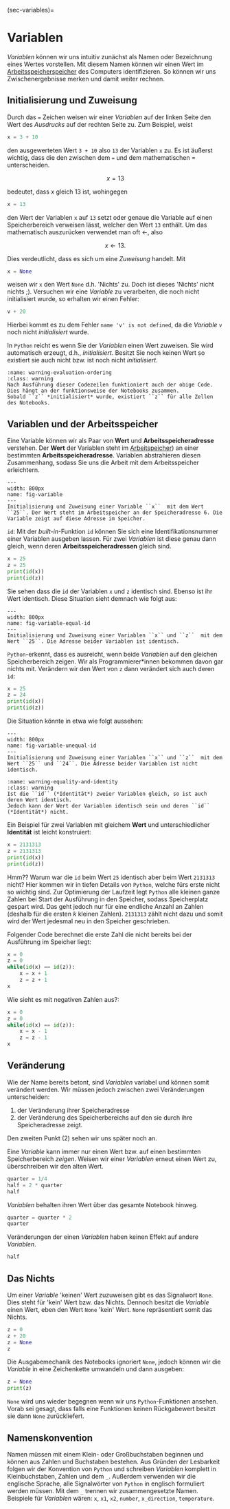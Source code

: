 (sec-variables)=
# Variablen

*Variablen* können wir uns intuitiv zunächst als Namen oder Bezeichnung eines Wertes vorstellen.
Mit diesem Namen können wir einen Wert im [Arbeitsspeicherspeicher](def-main-memory) des Computers identifizieren.
So können wir uns Zwischenergebnisse merken und damit weiter rechnen.

## Initialisierung und Zuweisung

Durch das ``=`` Zeichen weisen wir einer *Variablen* auf der linken Seite den Wert des *Ausdrucks* auf der rechten Seite zu.
Zum Beispiel, weist

```python
x = 3 + 10
```

den ausgewerteten Wert ``3 + 10`` also ``13`` der Variablen ``x`` zu.
Es ist äußerst wichtig, dass die den zwischen dem ``=`` und dem mathematischen $=$ unterscheiden.

$$x = 13$$

bedeutet, dass $x$ gleich $13$ ist, wohingegen

```python
x = 13
```

den Wert der Variablen ``x`` auf ``13`` setzt oder genaue die Variable auf einen Speicherbereich verweisen lässt, welcher den Wert ``13`` enthält.
Um das mathematisch auszurücken verwendet man oft $\leftarrow$, also 

$$x \leftarrow 13.$$

Dies verdeutlicht, dass es sich um eine *Zuweisung* handelt.
Mit

```python
x = None
```

weisen wir ``x`` den Wert ``None`` d.h. 'Nichts' zu. Doch ist dieses 'Nichts' nicht nichts ;). Versuchen wir eine *Variable* zu verarbeiten, die noch nicht initialisiert wurde, so erhalten wir einen Fehler:

```python
v + 20
```

Hierbei kommt es zu dem Fehler ``name 'v' is not defined``, da die *Variable* ``v`` noch nicht *initialisiert* wurde.


In ``Python`` reicht es wenn Sie der *Variablen* einen Wert zuweisen.
Sie wird automatisch erzeugt, d.h., *initialisiert*.
Besitzt Sie noch keinen Wert so existiert sie auch nicht bzw. ist noch nicht *initialisiert*.

```{admonition} Initialisierung mit Notebooks
:name: warning-evaluation-ordering
:class: warning
Nach Ausführung dieser Codezeilen funktioniert auch der obige Code.
Dies hängt an der funktionsweise der Notebooks zusammen.
Sobald ``z`` *initialisiert* wurde, existiert ``z`` für alle Zellen des Notebooks.
```

## Variablen und der Arbeitsspeicher

Eine Variable können wir als Paar von **Wert** und **Arbeitsspeicheradresse** verstehen.
Der **Wert** der Variablen steht im [Arbeitspeicher](def-main-memory)) an einer bestimmten **Arbeitsspeicheradresse**.
Variablen abstrahieren diesen Zusammenhang, sodass Sie uns die Arbeit mit dem Arbeitsspeicher erleichtern.

```{figure} ../../figs/python-tutorial/variable.png
---
width: 800px
name: fig-variable
---
Initialisierung und Zuweisung einer Variable ``x``  mit dem Wert ``25``. Der Wert steht im Arbeitspeicher an der Speicheradresse 6. Die Variable zeigt auf diese Adresse im Speicher.
```

``id``: Mit der *built-in*-Funktion ``id`` können Sie sich eine Identifikationsnummer einer Variablen ausgeben lassen. Für zwei *Variablen* ist diese genau dann gleich, wenn deren **Arbeitsspeicheradressen** gleich sind.

```python
x = 25
z = 25
print(id(x))
print(id(z))
```

Sie sehen dass die ``id`` der Variablen ``x`` und ``z`` identisch sind. Ebenso ist ihr Wert identisch.
Diese Situation sieht demnach wie folgt aus:

```{figure} ../../figs/python-tutorial/variable-equal-id.png
---
width: 800px
name: fig-variable-equal-id
---
Initialisierung und Zuweisung einer Variablen ``x`` und ``z``  mit dem Wert ``25``. Die Adresse beider Variablen ist identisch.
```

``Python``-erkennt, dass es ausreicht, wenn beide *Variablen* auf den gleichen Speicherbereich zeigen. Wir als Programmierer\*innen bekommen davon gar nichts mit. Verändern wir den Wert von ``z`` dann verändert sich auch deren ``id``:

```python
x = 25
z = 24
print(id(x))
print(id(z))
```

Die Situation könnte in etwa wie folgt aussehen:

```{figure} ../../figs/python-tutorial/variable-unequal-id.png
---
width: 800px
name: fig-variable-unequal-id
---
Initialisierung und Zuweisung einer Variablen ``x`` und ``z``  mit dem Wert ``25`` und ``24``. Die Adresse beider Variablen ist nicht identisch.
```

```{admonition} Gleichheit und Identität
:name: warning-equality-and-identity
:class: warning
Ist die ``id`` (*Identität*) zweier Variablen gleich, so ist auch deren Wert identisch.
Jedoch kann der Wert der Variablen identisch sein und deren ``id`` (*Identität*) nicht.
```

Ein Beispiel für zwei Variablen mit gleichem **Wert** und unterschiedlicher **Identität** ist leicht konstruiert:

```python
x = 2131313
z = 2131313
print(id(x))
print(id(z))
```

Hmm?? 
Warum war die ``id`` beim Wert ``25`` identisch aber beim Wert ``2131313`` nicht?
Hier kommen wir in tiefen Details von ``Python``, welche fürs erste nicht so wichtig sind.
Zur Optimierung der Laufzeit legt ``Python`` alle kleinen ganze Zahlen bei Start der Ausführung in den Speicher, sodass Speicherplatz gespart wird.
Das geht jedoch nur für eine endliche Anzahl an Zahlen (deshalb für die ersten $k$ kleinen Zahlen). 
``2131313`` zählt nicht dazu und somit wird der Wert jedesmal neu in den Speicher geschrieben.

Folgender Code berechnet die erste Zahl die nicht bereits bei der Ausführung im Speicher liegt:

```python
x = 0
z = 0
while(id(x) == id(z)):
    x = x + 1
    z = z + 1
x
```

Wie sieht es mit negativen Zahlen aus?:

```python
x = 0
z = 0
while(id(x) == id(z)):
    x = x - 1
    z = z - 1
x
```

## Veränderung

Wie der Name bereits betont, sind *Variablen* variabel und können somit verändert werden.
Wir müssen jedoch zwischen zwei Veränderungen unterscheiden:

1. der Veränderung ihrer Speicheradresse 
2. der Veränderung des Speicherbereichs auf den sie durch ihre Speicheradresse zeigt.

Den zweiten Punkt (2) sehen wir uns später noch an.

Eine *Variable* kann immer nur einen Wert bzw. auf einen bestimmten Speicherbereich *zeigen*.
Weisen wir einer *Variablen* erneut einen Wert zu, überschreiben wir den alten Wert.

```python
quarter = 1/4
half = 2 * quarter
half
```

*Variablen* behalten ihren Wert über das gesamte Notebook hinweg.

```python
quarter = quarter * 2
quarter
```

Veränderungen der einen *Variablen* haben keinen Effekt auf andere *Variablen*.

```python
half
```

## Das Nichts

Um einer *Variable* 'keinen' Wert zuzuweisen gibt es das Signalwort ``None``.
Dies steht für 'kein' Wert bzw. das Nichts.
Dennoch besitzt die *Variable* einen Wert, eben den Wert ``None`` 'kein' Wert.
``None`` repräsentiert somit das Nichts.

```python
z = 0
z + 20
z = None
z
```

Die Ausgabemechanik des Notebooks ignoriert ``None``, jedoch können wir die *Variable* in eine Zeichenkette umwandeln und dann ausgeben:

```python
z = None
print(z)
```

``None`` wird uns wieder begegnen wenn wir uns ``Python``-Funktionen ansehen.
Vorab sei gesagt, dass falls eine Funktionen keinen Rückgabewert besitzt sie dann ``None`` zurückliefert.

## Namenskonvention

Namen müssen mit einem Klein- oder Großbuchstaben beginnen und können aus Zahlen und Buchstaben bestehen.
Aus Gründen der Lesbarkeit folgen wir der Konvention von ``Python`` und schreiben *Variablen* komplett in Kleinbuchstaben, Zahlen und dem ``_``.
Außerdem verwenden wir die englische Sprache, alle Signalwörter von ``Python`` in englisch formuliert werden müssen.
Mit dem ``_`` trennen wir zusammengesetzte Namen.
Beispiele für *Variablen* wären: ``x``, ``x1``, ``x2``, ``number``, ``x_direction``, ``temperature``.